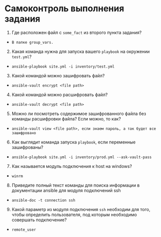 # Самоконтроль выполнения задания

1. Где расположен файл с `some_fact` из второго пункта задания?

 - `В папке group_vars.`

2. Какая команда нужна для запуска вашего `playbook` на окружении `test.yml`?

 - `ansible-playbook site.yml -i inventory/test.yml`

3. Какой командой можно зашифровать файл?

 - `ansible-vault encrypt <file path>`

4. Какой командой можно расшифровать файл?

 - `ansible-vault decrypt <file path>`

5. Можно ли посмотреть содержимое зашифрованного файла без команды расшифровки файла? Если можно, то как?

 - `ansible-vault view <file path>, если знаем пароль, а так будет все зашифровано`

6. Как выглядит команда запуска `playbook`, если переменные зашифрованы?

 - `ansible-playbook site.yml -i inventory/prod.yml --ask-vault-pass`

7. Как называется модуль подключения к host на windows?

 - `winrm`

8. Приведите полный текст команды для поиска информации в документации ansible для модуля подключений ssh

 - `ansible-doc -t connection ssh`

9. Какой параметр из модуля подключения `ssh` необходим для того, чтобы определить пользователя, под которым необходимо совершать подключение?

 - `remote_user`
